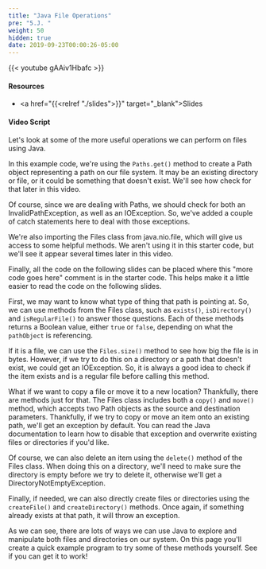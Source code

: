 ```yaml
---
title: "Java File Operations"
pre: "5.J. "
weight: 50
hidden: true
date: 2019-09-23T00:00:26-05:00
---
```


{{< youtube gAAiv1Hbafc >}}

#### Resources

* <a href="{{<relref "./slides">}}" target="_blank">Slides</a>

#### Video Script

Let's look at some of the more useful operations we can perform on files using Java.

In this example code, we're using the `Paths.get()` method to create a Path object representing a path on our file system. It may be an existing directory or file, or it could be something that doesn't exist. We'll see how check for that later in this video.

Of course, since we are dealing with Paths, we should check for both an InvalidPathException, as well as an IOException. So, we've added a couple of catch statements here to deal with those exceptions.

We're also importing the Files class from java.nio.file, which will give us access to some helpful methods. We aren't using it in this starter code, but we'll see it appear several times later in this video.

Finally, all the code on the following slides can be placed where this "more code goes here" comment is in the starter code. This helps make it a little easier to read the code on the following slides.

First, we may want to know what type of thing that path is pointing at. So, we can use methods from the Files class, such as `exists()`, `isDirectory()` and `isRegularFile()` to answer those questions. Each of these methods returns a Boolean value, either `true` or `false`, depending on what the `pathObject` is referencing.

If it is a file, we can use the `Files.size()` method to see how big the file is in bytes. However, if we try to do this on a directory or a path that doesn't exist, we could get an IOException. So, it is always a good idea to check if the item exists and is a regular file before calling this method.

What if we want to copy a file or move it to a new location? Thankfully, there are methods just for that. The Files class includes both a `copy()` and `move()` method, which accepts two Path objects as the source and destination parameters. Thankfully, if we try to copy or move an item onto an existing path, we'll get an exception by default. You can read the Java documentation to learn how to disable that exception and overwrite existing files or directories if you'd like.

Of course, we can also delete an item using the `delete()` method of the Files class. When doing this on a directory, we'll need to make sure the directory is empty before we try to delete it, otherwise we'll get a DirectoryNotEmptyException.

Finally, if needed, we can also directly create files or directories using the `createFile()` and `createDirectory()` methods. Once again, if something already exists at that path, it will throw an exception.

As we can see, there are lots of ways we can use Java to explore and manipulate both files and directories on our system. On this page you'll create a quick example program to try some of these methods yourself. See if you can get it to work!
